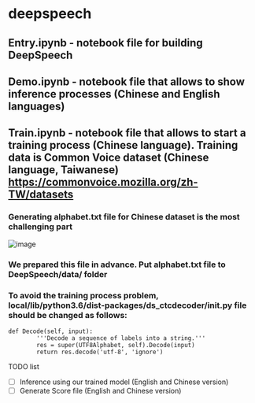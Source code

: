 # deepspeech
## Entry.ipynb - notebook file for building DeepSpeech
## Demo.ipynb - notebook file that allows to show inference processes (Chinese and English languages)
## Train.ipynb - notebook file that allows to start a training process (Chinese language). Training data is Common Voice dataset (Chinese language, Taiwanese) https://commonvoice.mozilla.org/zh-TW/datasets
### Generating alphabet.txt file for Chinese dataset is the most challenging part
![image](https://user-images.githubusercontent.com/14852495/118611564-916f7680-b7ef-11eb-8f71-2c3a5a8fbf25.png)

### We prepared this file in advance. Put alphabet.txt file to DeepSpeech/data/ folder
### To avoid the training process problem, local/lib/python3.6/dist-packages/ds_ctcdecoder/__init__.py file should be changed as follows:
```
def Decode(self, input):
        '''Decode a sequence of labels into a string.'''
        res = super(UTF8Alphabet, self).Decode(input)
        return res.decode('utf-8', 'ignore')
```
TODO list
- [ ] Inference using our trained model (English and Chinese version)
- [ ] Generate Score file (English and Chinese version)
